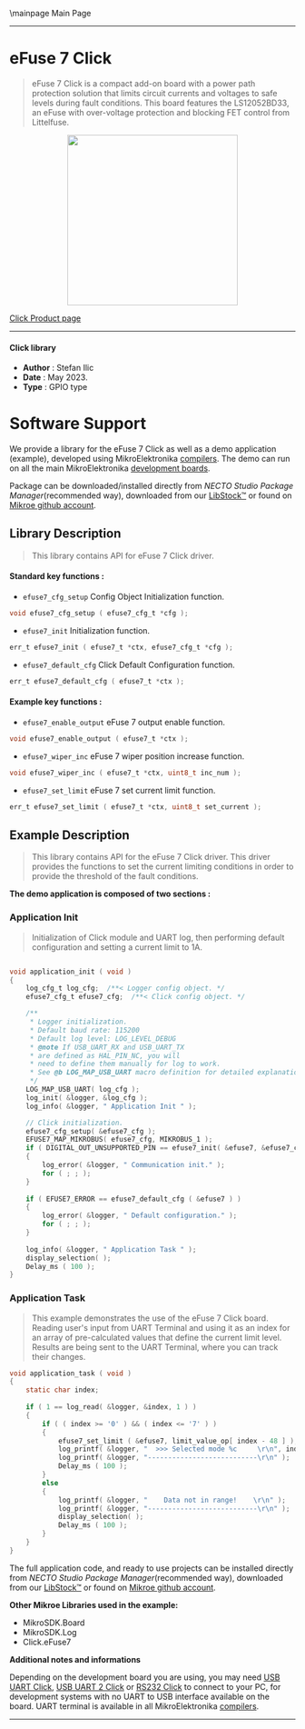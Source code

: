 \mainpage Main Page

---
# eFuse 7 Click

> eFuse 7 Click is a compact add-on board with a power path protection solution that limits circuit currents and voltages to safe levels during fault conditions. This board features the LS12052BD33, an eFuse with over-voltage protection and blocking FET control from Littelfuse. 

<p align="center">
  <img src="https://download.mikroe.com/images/click_for_ide/efuse7_click.png" height=300px>
</p>

[Click Product page](https://www.mikroe.com/efuse-7-click)

---


#### Click library

- **Author**        : Stefan Ilic
- **Date**          : May 2023.
- **Type**          : GPIO type


# Software Support

We provide a library for the eFuse 7 Click
as well as a demo application (example), developed using MikroElektronika
[compilers](https://www.mikroe.com/necto-studio).
The demo can run on all the main MikroElektronika [development boards](https://www.mikroe.com/development-boards).

Package can be downloaded/installed directly from *NECTO Studio Package Manager*(recommended way), downloaded from our [LibStock&trade;](https://libstock.mikroe.com) or found on [Mikroe github account](https://github.com/MikroElektronika/mikrosdk_click_v2/tree/master/clicks).

## Library Description

> This library contains API for eFuse 7 Click driver.

#### Standard key functions :

- `efuse7_cfg_setup` Config Object Initialization function.
```c
void efuse7_cfg_setup ( efuse7_cfg_t *cfg );
```

- `efuse7_init` Initialization function.
```c
err_t efuse7_init ( efuse7_t *ctx, efuse7_cfg_t *cfg );
```

- `efuse7_default_cfg` Click Default Configuration function.
```c
err_t efuse7_default_cfg ( efuse7_t *ctx );
```

#### Example key functions :

- `efuse7_enable_output` eFuse 7 output enable function.
```c
void efuse7_enable_output ( efuse7_t *ctx );
```

- `efuse7_wiper_inc` eFuse 7 wiper position increase function.
```c
void efuse7_wiper_inc ( efuse7_t *ctx, uint8_t inc_num );
```

- `efuse7_set_limit` eFuse 7 set current limit function.
```c
err_t efuse7_set_limit ( efuse7_t *ctx, uint8_t set_current );
```

## Example Description

> This library contains API for the eFuse 7 Click driver.
  This driver provides the functions to set the current limiting conditions 
  in order to provide the threshold of the fault conditions.

**The demo application is composed of two sections :**

### Application Init

> Initialization of Click module and UART log, then performing default 
  configuration and setting a current limit to 1A.

```c

void application_init ( void ) 
{
    log_cfg_t log_cfg;  /**< Logger config object. */
    efuse7_cfg_t efuse7_cfg;  /**< Click config object. */

    /** 
     * Logger initialization.
     * Default baud rate: 115200
     * Default log level: LOG_LEVEL_DEBUG
     * @note If USB_UART_RX and USB_UART_TX 
     * are defined as HAL_PIN_NC, you will 
     * need to define them manually for log to work. 
     * See @b LOG_MAP_USB_UART macro definition for detailed explanation.
     */
    LOG_MAP_USB_UART( log_cfg );
    log_init( &logger, &log_cfg );
    log_info( &logger, " Application Init " );

    // Click initialization.
    efuse7_cfg_setup( &efuse7_cfg );
    EFUSE7_MAP_MIKROBUS( efuse7_cfg, MIKROBUS_1 );
    if ( DIGITAL_OUT_UNSUPPORTED_PIN == efuse7_init( &efuse7, &efuse7_cfg ) ) 
    {
        log_error( &logger, " Communication init." );
        for ( ; ; );
    }
    
    if ( EFUSE7_ERROR == efuse7_default_cfg ( &efuse7 ) )
    {
        log_error( &logger, " Default configuration." );
        for ( ; ; );
    }
    
    log_info( &logger, " Application Task " );
    display_selection( );
    Delay_ms ( 100 );
}

```

### Application Task

> This example demonstrates the use of the eFuse 7 Click board.
  Reading user's input from UART Terminal and using it as an index 
  for an array of pre-calculated values that define the current limit level.
  Results are being sent to the UART Terminal, where you can track their changes.

```c
void application_task ( void ) 
{
    static char index;
    
    if ( 1 == log_read( &logger, &index, 1 ) ) 
    {
        if ( ( index >= '0' ) && ( index <= '7' ) ) 
        {
            efuse7_set_limit ( &efuse7, limit_value_op[ index - 48 ] );
            log_printf( &logger, "  >>> Selected mode %c     \r\n", index );
            log_printf( &logger, "---------------------------\r\n" );
            Delay_ms ( 100 );
        }
        else 
        { 
            log_printf( &logger, "    Data not in range!    \r\n" );
            log_printf( &logger, "---------------------------\r\n" );
            display_selection( );
            Delay_ms ( 100 );
        }
    }
}
```

The full application code, and ready to use projects can be installed directly from *NECTO Studio Package Manager*(recommended way), downloaded from our [LibStock&trade;](https://libstock.mikroe.com) or found on [Mikroe github account](https://github.com/MikroElektronika/mikrosdk_click_v2/tree/master/clicks).

**Other Mikroe Libraries used in the example:**

- MikroSDK.Board
- MikroSDK.Log
- Click.eFuse7

**Additional notes and informations**

Depending on the development board you are using, you may need
[USB UART Click](https://www.mikroe.com/usb-uart-click),
[USB UART 2 Click](https://www.mikroe.com/usb-uart-2-click) or
[RS232 Click](https://www.mikroe.com/rs232-click) to connect to your PC, for
development systems with no UART to USB interface available on the board. UART
terminal is available in all MikroElektronika
[compilers](https://shop.mikroe.com/compilers).

---
